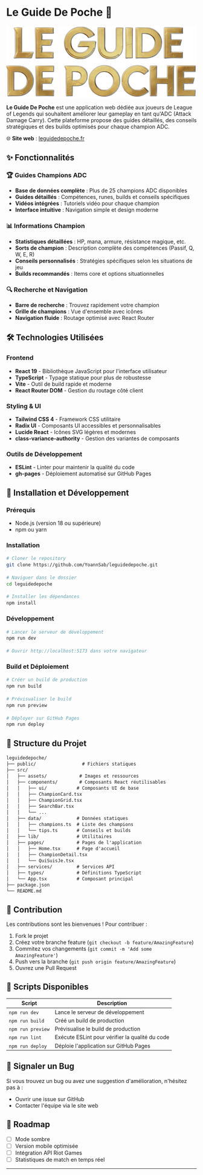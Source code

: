 # Le Guide De Poche 📱

![Logo Le Guide De Poche](src/assets/logo_lgdp.png)

**Le Guide De Poche** est une application web dédiée aux joueurs de League of Legends qui souhaitent améliorer leur gameplay en tant qu'ADC (Attack Damage Carry). Cette plateforme propose des guides détaillés, des conseils stratégiques et des builds optimisés pour chaque champion ADC.

🌐 **Site web** : [leguidedepoche.fr](https://leguidedepoche.fr)

## ✨ Fonctionnalités

### 🏆 Guides Champions ADC
- **Base de données complète** : Plus de 25 champions ADC disponibles
- **Guides détaillés** : Compétences, runes, builds et conseils spécifiques
- **Vidéos intégrées** : Tutoriels vidéo pour chaque champion
- **Interface intuitive** : Navigation simple et design moderne

### 📊 Informations Champion
- **Statistiques détaillées** : HP, mana, armure, résistance magique, etc.
- **Sorts de champion** : Description complète des compétences (Passif, Q, W, E, R)
- **Conseils personnalisés** : Stratégies spécifiques selon les situations de jeu
- **Builds recommandés** : Items core et options situationnelles

### 🔍 Recherche et Navigation
- **Barre de recherche** : Trouvez rapidement votre champion
- **Grille de champions** : Vue d'ensemble avec icônes
- **Navigation fluide** : Routage optimisé avec React Router

## 🛠️ Technologies Utilisées

### Frontend
- **React 19** - Bibliothèque JavaScript pour l'interface utilisateur
- **TypeScript** - Typage statique pour plus de robustesse
- **Vite** - Outil de build rapide et moderne
- **React Router DOM** - Gestion du routage côté client

### Styling & UI
- **Tailwind CSS 4** - Framework CSS utilitaire
- **Radix UI** - Composants UI accessibles et personnalisables
- **Lucide React** - Icônes SVG légères et modernes
- **class-variance-authority** - Gestion des variantes de composants

### Outils de Développement
- **ESLint** - Linter pour maintenir la qualité du code
- **gh-pages** - Déploiement automatisé sur GitHub Pages

## 🚀 Installation et Développement

### Prérequis
- Node.js (version 18 ou supérieure)
- npm ou yarn

### Installation
```bash
# Cloner le repository
git clone https://github.com/YoannSab/leguidedepoche.git

# Naviguer dans le dossier
cd leguidedepoche

# Installer les dépendances
npm install
```

### Développement
```bash
# Lancer le serveur de développement
npm run dev

# Ouvrir http://localhost:5173 dans votre navigateur
```

### Build et Déploiement
```bash
# Créer un build de production
npm run build

# Prévisualiser le build
npm run preview

# Déployer sur GitHub Pages
npm run deploy
```

## 📁 Structure du Projet

```
leguidedepoche/
├── public/                 # Fichiers statiques
├── src/
│   ├── assets/            # Images et ressources
│   ├── components/        # Composants React réutilisables
│   │   ├── ui/           # Composants UI de base
│   │   ├── ChampionCard.tsx
│   │   ├── ChampionGrid.tsx
│   │   ├── SearchBar.tsx
│   │   └── ...
│   ├── data/             # Données statiques
│   │   ├── champions.ts  # Liste des champions
│   │   └── tips.ts       # Conseils et builds
│   ├── lib/              # Utilitaires
│   ├── pages/            # Pages de l'application
│   │   ├── Home.tsx      # Page d'accueil
│   │   ├── ChampionDetail.tsx
│   │   └── QuiSuisJe.tsx
│   ├── services/         # Services API
│   ├── types/            # Définitions TypeScript
│   └── App.tsx           # Composant principal
├── package.json
└── README.md
```

## 🤝 Contribution

Les contributions sont les bienvenues ! Pour contribuer :

1. Fork le projet
2. Créez votre branche feature (`git checkout -b feature/AmazingFeature`)
3. Commitez vos changements (`git commit -m 'Add some AmazingFeature'`)
4. Push vers la branche (`git push origin feature/AmazingFeature`)
5. Ouvrez une Pull Request

## 📜 Scripts Disponibles

| Script | Description |
|--------|-------------|
| `npm run dev` | Lance le serveur de développement |
| `npm run build` | Créé un build de production |
| `npm run preview` | Prévisualise le build de production |
| `npm run lint` | Exécute ESLint pour vérifier la qualité du code |
| `npm run deploy` | Déploie l'application sur GitHub Pages |

## 🐛 Signaler un Bug

Si vous trouvez un bug ou avez une suggestion d'amélioration, n'hésitez pas à :
- Ouvrir une issue sur GitHub
- Contacter l'équipe via le site web


## 🎯 Roadmap

- [ ] Mode sombre
- [ ] Version mobile optimisée
- [ ] Intégration API Riot Games
- [ ] Statistiques de match en temps réel

---
